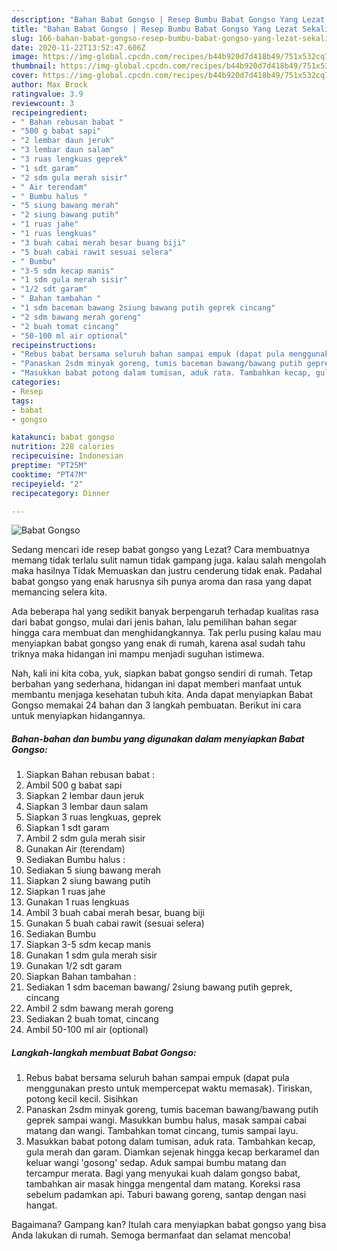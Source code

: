 ```yaml
---
description: "Bahan Babat Gongso | Resep Bumbu Babat Gongso Yang Lezat Sekali"
title: "Bahan Babat Gongso | Resep Bumbu Babat Gongso Yang Lezat Sekali"
slug: 166-bahan-babat-gongso-resep-bumbu-babat-gongso-yang-lezat-sekali
date: 2020-11-22T13:52:47.606Z
image: https://img-global.cpcdn.com/recipes/b44b920d7d418b49/751x532cq70/babat-gongso-foto-resep-utama.jpg
thumbnail: https://img-global.cpcdn.com/recipes/b44b920d7d418b49/751x532cq70/babat-gongso-foto-resep-utama.jpg
cover: https://img-global.cpcdn.com/recipes/b44b920d7d418b49/751x532cq70/babat-gongso-foto-resep-utama.jpg
author: Max Brock
ratingvalue: 3.9
reviewcount: 3
recipeingredient:
- " Bahan rebusan babat "
- "500 g babat sapi"
- "2 lembar daun jeruk"
- "3 lembar daun salam"
- "3 ruas lengkuas geprek"
- "1 sdt garam"
- "2 sdm gula merah sisir"
- " Air terendam"
- " Bumbu halus "
- "5 siung bawang merah"
- "2 siung bawang putih"
- "1 ruas jahe"
- "1 ruas lengkuas"
- "3 buah cabai merah besar buang biji"
- "5 buah cabai rawit sesuai selera"
- " Bumbu"
- "3-5 sdm kecap manis"
- "1 sdm gula merah sisir"
- "1/2 sdt garam"
- " Bahan tambahan "
- "1 sdm baceman bawang 2siung bawang putih geprek cincang"
- "2 sdm bawang merah goreng"
- "2 buah tomat cincang"
- "50-100 ml air optional"
recipeinstructions:
- "Rebus babat bersama seluruh bahan sampai empuk (dapat pula menggunakan presto untuk mempercepat waktu memasak). Tiriskan, potong kecil kecil. Sisihkan"
- "Panaskan 2sdm minyak goreng, tumis baceman bawang/bawang putih geprek sampai wangi. Masukkan bumbu halus, masak sampai cabai matang dan wangi. Tambahkan tomat cincang, tumis sampai layu."
- "Masukkan babat potong dalam tumisan, aduk rata. Tambahkan kecap, gula merah dan garam. Diamkan sejenak hingga kecap berkaramel dan keluar wangi &#39;gosong&#39; sedap. Aduk sampai bumbu matang dan tercampur merata. Bagi yang menyukai kuah dalam gongso babat, tambahkan air masak hingga mengental dam matang. Koreksi rasa sebelum padamkan api. Taburi bawang goreng, santap dengan nasi hangat."
categories:
- Resep
tags:
- babat
- gongso

katakunci: babat gongso 
nutrition: 228 calories
recipecuisine: Indonesian
preptime: "PT25M"
cooktime: "PT47M"
recipeyield: "2"
recipecategory: Dinner

---
```



![Babat Gongso](https://img-global.cpcdn.com/recipes/b44b920d7d418b49/751x532cq70/babat-gongso-foto-resep-utama.jpg)

Sedang mencari ide resep babat gongso yang Lezat? Cara membuatnya memang tidak terlalu sulit namun tidak gampang juga. kalau salah mengolah maka hasilnya Tidak Memuaskan dan justru cenderung tidak enak. Padahal babat gongso yang enak harusnya sih punya aroma dan rasa yang dapat memancing selera kita.



Ada beberapa hal yang sedikit banyak berpengaruh terhadap kualitas rasa dari babat gongso, mulai dari jenis bahan, lalu pemilihan bahan segar hingga cara membuat dan menghidangkannya. Tak perlu pusing kalau mau menyiapkan babat gongso yang enak di rumah, karena asal sudah tahu triknya maka hidangan ini mampu menjadi suguhan istimewa.


Nah, kali ini kita coba, yuk, siapkan babat gongso sendiri di rumah. Tetap berbahan yang sederhana, hidangan ini dapat memberi manfaat untuk membantu menjaga kesehatan tubuh kita. Anda dapat menyiapkan Babat Gongso memakai 24 bahan dan 3 langkah pembuatan. Berikut ini cara untuk menyiapkan hidangannya.

<!--inarticleads1-->

##### Bahan-bahan dan bumbu yang digunakan dalam menyiapkan Babat Gongso:

1. Siapkan  Bahan rebusan babat :
1. Ambil 500 g babat sapi
1. Siapkan 2 lembar daun jeruk
1. Siapkan 3 lembar daun salam
1. Siapkan 3 ruas lengkuas, geprek
1. Siapkan 1 sdt garam
1. Ambil 2 sdm gula merah sisir
1. Gunakan  Air (terendam)
1. Sediakan  Bumbu halus :
1. Sediakan 5 siung bawang merah
1. Siapkan 2 siung bawang putih
1. Siapkan 1 ruas jahe
1. Gunakan 1 ruas lengkuas
1. Ambil 3 buah cabai merah besar, buang biji
1. Gunakan 5 buah cabai rawit (sesuai selera)
1. Sediakan  Bumbu
1. Siapkan 3-5 sdm kecap manis
1. Gunakan 1 sdm gula merah sisir
1. Gunakan 1/2 sdt garam
1. Siapkan  Bahan tambahan :
1. Sediakan 1 sdm baceman bawang/ 2siung bawang putih geprek, cincang
1. Ambil 2 sdm bawang merah goreng
1. Sediakan 2 buah tomat, cincang
1. Ambil 50-100 ml air (optional)




<!--inarticleads2-->

##### Langkah-langkah membuat Babat Gongso:

1. Rebus babat bersama seluruh bahan sampai empuk (dapat pula menggunakan presto untuk mempercepat waktu memasak). Tiriskan, potong kecil kecil. Sisihkan
1. Panaskan 2sdm minyak goreng, tumis baceman bawang/bawang putih geprek sampai wangi. Masukkan bumbu halus, masak sampai cabai matang dan wangi. Tambahkan tomat cincang, tumis sampai layu.
1. Masukkan babat potong dalam tumisan, aduk rata. Tambahkan kecap, gula merah dan garam. Diamkan sejenak hingga kecap berkaramel dan keluar wangi &#39;gosong&#39; sedap. Aduk sampai bumbu matang dan tercampur merata. Bagi yang menyukai kuah dalam gongso babat, tambahkan air masak hingga mengental dam matang. Koreksi rasa sebelum padamkan api. Taburi bawang goreng, santap dengan nasi hangat.




Bagaimana? Gampang kan? Itulah cara menyiapkan babat gongso yang bisa Anda lakukan di rumah. Semoga bermanfaat dan selamat mencoba!
